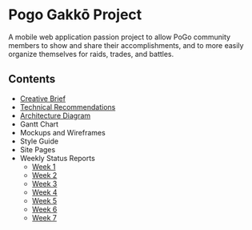 # Pogo Gakkō Project

A mobile web application passion project to allow PoGo community members to show and share their accomplishments, and to more easily organize themselves for raids, trades, and battles.

## Contents
- [Creative Brief](https://github.com/TeamTomodachi/GakkoDocs/blob/master/Project%20Documentation/Pogo%20Gakko%20Creative%20Brief.pdf)
- [Technical Recommendations](https://github.com/TeamTomodachi/GakkoDocs/blob/master/Project%20Documentation/Pogo%20Gakko%20Technical%20Recommendations.pdf)
- [Architecture Diagram](https://github.com/TeamTomodachi/GakkoDocs/blob/master/Development/Backend/Architecture/Backend%20Architecture.pdf)
- Gantt Chart
- Mockups and Wireframes
- Style Guide
- Site Pages
- Weekly Status Reports
  - [Week 1](https://github.com/TeamTomodachi/GakkoDocs/blob/master/Weekly%20Status%20Reports/Team%20Tomodachi%20Status%20Report%20-%20week%201.pdf)
  - [Week 2](https://github.com/TeamTomodachi/GakkoDocs/blob/master/Weekly%20Status%20Reports/Team%20Tomodachi%20Status%20Report%20-%20week%202.pdf)
  - [Week 3](https://github.com/TeamTomodachi/GakkoDocs/blob/master/Weekly%20Status%20Reports/Team%20Tomodachi%20Status%20Report%20-%20week%203.pdf)
  - [Week 4](https://github.com/TeamTomodachi/GakkoDocs/blob/master/Weekly%20Status%20Reports/Team%20Tomodachi%20Status%20Report%20-%20week%204.pdf)
  - [Week 5](https://github.com/TeamTomodachi/GakkoDocs/blob/master/Weekly%20Status%20Reports/Team%20Tomodachi%20Status%20Report%20-%20week%205.pdf)
  - [Week 6](https://github.com/TeamTomodachi/GakkoDocs/blob/master/Weekly%20Status%20Reports/Team%20Tomodachi%20Status%20Report%20-%20week%206.pdf)
  - [Week 7](https://github.com/TeamTomodachi/GakkoDocs/blob/master/Weekly%20Status%20Reports/Team%20Tomodachi%20Status%20Report%20-%20week%207.pdf)
